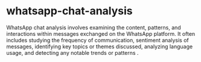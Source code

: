 # whatsapp-chat-analysis
WhatsApp chat analysis involves examining the content, patterns, and interactions within messages exchanged on the WhatsApp platform. It often includes studying the frequency of communication, sentiment analysis of messages, identifying key topics or themes discussed, analyzing language usage, and detecting any notable trends or patterns .
